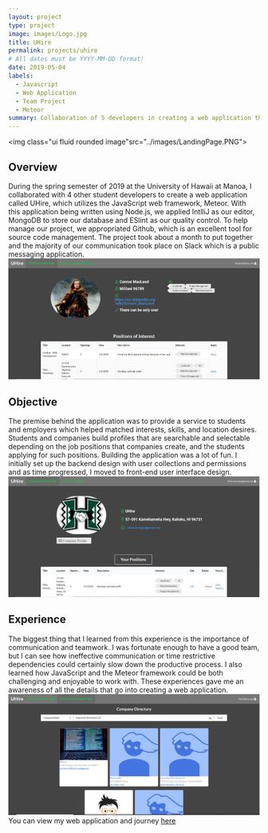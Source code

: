 ```yaml
---
layout: project
type: project
image: images/Logo.jpg
title: UHire
permalink: projects/uhire
# All dates must be YYYY-MM-DD format!
date: 2019-05-04
labels:
  - Javascript
  - Web Application
  - Team Project
  - Meteor
summary: Collaboration of 5 developers in creating a web application that provides a service to businesses and students.
---
```

  <img class="ui fluid rounded image"src="../images/LandingPage.PNG">
## Overview
During the spring semester of 2019 at the University of Hawaii at Manoa, I collaborated with 4 other student developers to create a web application called UHire, which utilizes the JavaScript web framework, Meteor.  With this application being written using Node.js, we applied IntlliJ as our editor, MongoDB to store our database and ESlint as our quality control.  To help manage our project, we appropriated Github, which is an excellent tool for source code management.  The project took about a month to put together and the majority of our communication took place on Slack which is a public messaging application.
<img class="ui fluid rounded image" src="../images/StudentHome.png">
## Objective
The premise behind the application was to provide a service to students and employers which helped matched interests, skills, and location desires.  Students and companies build profiles that are searchable and selectable depending on the job positions that companies create, and the students applying for such positions.  Building the application was a lot of fun.  I initially set up the backend design with user collections and permissions and as time progressed, I moved to front-end user interface design.
<img class="ui fluid rounded image" src="../images/FinalCompanyHome.png">
## Experience
The biggest thing that I learned from this experience is the importance of communication and teamwork.  I was fortunate enough to have a good team, but I can see how ineffective communication or time restrictive dependencies could certainly slow down the productive process.  I also learned how JavaScript and the Meteor framework could be both challenging and enjoyable to work with.  These experiences gave me an awareness of all the details that go into creating a web application.  
<img class="ui fluid rounded image" src="../images/CompanySearch.png">
<br/>
You can view my web application and journey [here](https://github.com/uhire/)

